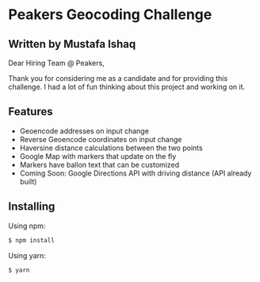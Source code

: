 # Peakers Geocoding Challenge

## Written by Mustafa Ishaq

Dear Hiring Team @ Peakers,

Thank you for considering me as a candidate and for providing this challenge. I had a lot of fun thinking about this project and working on it.

## Features

- Geoencode addresses on input change
- Reverse Geoencode coordinates on input change
- Haversine distance calculations between the two points
- Google Map with markers that update on the fly
- Markers have ballon text that can be customized
- Coming Soon: Google Directions API with driving distance (API already built)

## Installing

Using npm:

```bash
$ npm install
```

Using yarn:

```bash
$ yarn
```
